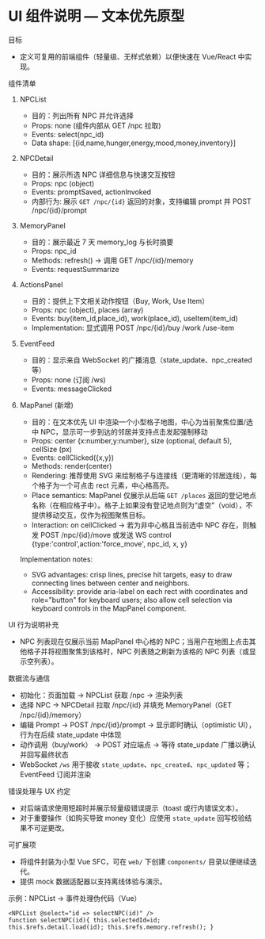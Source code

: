 # UI 组件说明 — 文本优先原型

目标

- 定义可复用的前端组件（轻量级、无样式依赖）以便快速在 Vue/React 中实现。

组件清单

1. NPCList
   - 目的：列出所有 NPC 并允许选择
   - Props: none (组件内部从 GET /npc 拉取)
   - Events: select(npc_id)
   - Data shape: [{id,name,hunger,energy,mood,money,inventory}]

2. NPCDetail
   - 目的：展示所选 NPC 详细信息与快速交互按钮
   - Props: npc (object)
   - Events: promptSaved, actionInvoked
   - 内部行为: 展示 `GET /npc/{id}` 返回的对象，支持编辑 prompt 并 POST /npc/{id}/prompt

3. MemoryPanel
   - 目的：展示最近 7 天 memory_log 与长时摘要
   - Props: npc_id
   - Methods: refresh() -> 调用 GET /npc/{id}/memory
   - Events: requestSummarize

4. ActionsPanel
   - 目的：提供上下文相关动作按钮（Buy, Work, Use Item）
   - Props: npc (object), places (array)
   - Events: buy(item_id,place_id), work(place_id), useItem(item_id)
   - Implementation: 显式调用 POST /npc/{id}/buy /work /use-item

5. EventFeed
   - 目的：显示来自 WebSocket 的广播消息（state_update、npc_created 等）
   - Props: none (订阅 /ws)
   - Events: messageClicked

6. MapPanel (新增)
   - 目的：在文本优先 UI 中渲染一个小型格子地图，中心为当前聚焦位置/选中 NPC，显示可一步到达的邻居并支持点击发起强制移动
   - Props: center {x:number,y:number}, size (optional, default 5), cellSize (px)
   - Events: cellClicked({x,y})
   - Methods: render(center)
   - Rendering: 推荐使用 SVG 来绘制格子与连接线（更清晰的邻居连线），每个格子为一个可点击 rect 元素，中心格高亮。
   - Place semantics: MapPanel 仅展示从后端 `GET /places` 返回的登记地点名称（在相应格子中）。格子上如果没有登记地点则为“虚空”（void），不提供移动交互，仅作为视图聚焦目标。
   - Interaction: on cellClicked -> 若为非中心格且当前选中 NPC 存在，则触发 POST /npc/{id}/move 或发送 WS control {type:'control',action:'force_move', npc_id, x, y}

   Implementation notes:
   - SVG advantages: crisp lines, precise hit targets, easy to draw connecting lines between center and neighbors.
   - Accessibility: provide aria-label on each rect with coordinates and role="button" for keyboard users; also allow cell selection via keyboard controls in the MapPanel component.

UI 行为说明补充

- NPC 列表现在仅展示当前 MapPanel 中心格的 NPC；当用户在地图上点击其他格子并将视图聚焦到该格时，NPC 列表随之刷新为该格的 NPC 列表（或显示空列表）。


数据流与通信

- 初始化：页面加载 -> NPCList 获取 /npc -> 渲染列表
- 选择 NPC -> NPCDetail 拉取 /npc/{id} 并填充 MemoryPanel（GET /npc/{id}/memory）
- 编辑 Prompt -> POST /npc/{id}/prompt -> 显示即时确认（optimistic UI），行为在后续 state_update 中体现
- 动作调用（buy/work） -> POST 对应端点 -> 等待 state_update 广播以确认并回写最终状态
- WebSocket `/ws` 用于接收 `state_update`、`npc_created`、`npc_updated` 等；EventFeed 订阅并渲染

错误处理与 UX 约定

- 对后端请求使用短超时并展示轻量级错误提示（toast 或行内错误文本）。
- 对于重要操作（如购买导致 money 变化）应使用 `state_update` 回写校验结果不可逆更改。

可扩展项

- 将组件封装为小型 Vue SFC，可在 `web/` 下创建 `components/` 目录以便继续迭代。
- 提供 mock 数据适配器以支持离线体验与演示。

示例：NPCList -> 事件处理伪代码（Vue）

```text
<NPCList @select="id => selectNPC(id)" />
function selectNPC(id){ this.selectedId=id; this.$refs.detail.load(id); this.$refs.memory.refresh(); }
```
